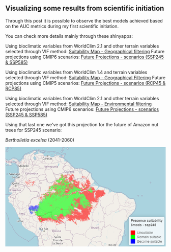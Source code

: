 ## Visualizing some results from scientific initiation

Through this post it is possible to observe the best models achieved based on the AUC metrics
during my first scientific initiation.

You can check more details mainly through these shinyapps:

Using bioclimatic variables from WorldClim 2.1 and other terrain variables selected through VIF method:
[Suitability Map - Geographical filtering](https://bnutmodelling.shinyapps.io/vif_vars_geog/)
Future projections using CMIP6 scenarios:
[Future Projections - scenarios (SSP245 & SSP585)](https://bideco.shinyapps.io/futur3/)


Using bioclimatic variables from WorldClim 1.4 and terrain variables selected through VIF method:
[Suitability Map - Geographical Filtering](https://bideco.shinyapps.io/cmip5_prsent/)
Future projections using CMIP5 scenarios:
[Future Projections - scenarios (RCP45 & RCP85)](https://bnutmodelling.shinyapps.io/future_cmip5/)


Using bioclimatic variables from WorldClim 2.1 and other terrain variables selected through VIF method:
[Suitability Map - Environmental filtering](https://bideco.shinyapps.io/vif_vars_env/)
Future projections using CMIP6 scenarios:
[Future Projections - scenarios (SSP245 & SSP585)](https://bnutmodelling.shinyapps.io/future_env/)


Using that last one we've got this projection for the future of Amazon nut trees for SSP245 scenario:

 _Bertholletia excelsa_ (2041-2060) 

![](image/futuressp245.png)